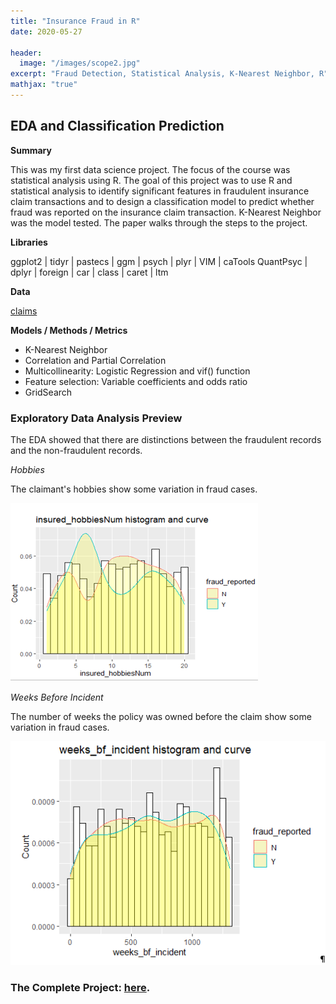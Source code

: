 ```yaml
---
title: "Insurance Fraud in R"
date: 2020-05-27

header:
  image: "/images/scope2.jpg"
excerpt: "Fraud Detection, Statistical Analysis, K-Nearest Neighbor, R"
mathjax: "true"
---
```


## EDA and Classification Prediction 

**Summary**

This was my first data science project.  The focus of the course was statistical analysis using R.  The goal of this project was to use R and statistical analysis to identify significant features in fraudulent insurance claim transactions and to design a classification model to predict whether fraud was reported on the insurance claim transaction.  K-Nearest Neighbor was the model tested. The paper walks through the steps to the project.  

**Libraries**

ggplot2   | tidyr | pastecs | ggm | psych | plyr  | VIM | caTools 
QuantPsyc | dplyr | foreign | car | class | caret | ltm

**Data**

[claims](https://www.kaggle.com/patilk1/fraudulentinsuranceclaim) 


**Models / Methods / Metrics**

* K-Nearest Neighbor
* Correlation and Partial Correlation
* Multicollinearity:  Logistic Regression and vif() function
* Feature selection:  Variable coefficients and odds ratio
* GridSearch


### Exploratory Data Analysis Preview


The EDA showed that there are distinctions between the fraudulent records and the non-fraudulent records. 


_Hobbies_

The claimant's hobbies show some variation in fraud cases.

![Hobbies](/images/claims/Hobbies.PNG)


_Weeks Before Incident_

The number of weeks the policy was owned before the claim show some variation in fraud cases.

![Weeks](/images/claims/weeks.PNG)



### The Complete Project: [here](https://github.com/MaryDonovanMartello/________).

